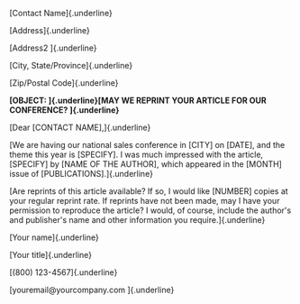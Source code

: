[Contact Name]{.underline}

[Address]{.underline}

[Address2 ]{.underline}

[City, State/Province]{.underline}

[Zip/Postal Code]{.underline}

**[OBJECT: ]{.underline}[MAY WE REPRINT YOUR ARTICLE FOR OUR CONFERENCE?
]{.underline}**

[Dear \[CONTACT NAME\],]{.underline}

[We are having our national sales conference in \[CITY\] on \[DATE\],
and the theme this year is \[SPECIFY\]. I was much impressed with the
article, \[SPECIFY\] by \[NAME OF THE AUTHOR\], which appeared in the
\[MONTH\] issue of \[PUBLICATIONS\].]{.underline}

[Are reprints of this article available? If so, I would like \[NUMBER\]
copies at your regular reprint rate. If reprints have not been made, may
I have your permission to reproduce the article? I would, of course,
include the author's and publisher's name and other information you
require.]{.underline}

[Your name]{.underline}

[Your title]{.underline}

[(800) 123-4567]{.underline}

[youremail\@yourcompany.com ]{.underline}
